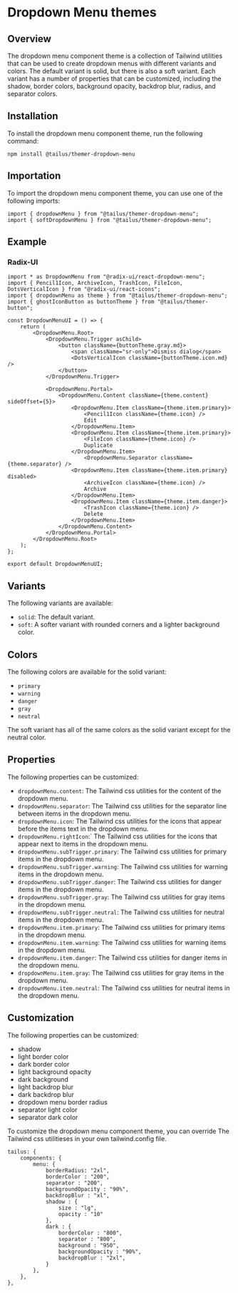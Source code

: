 # Dropdown Menu themes

## Overview

The dropdown menu component theme is a collection of Tailwind utilities that can be used to create dropdown menus with different variants and colors. The default variant is solid, but there is also a soft variant. Each variant has a number of properties that can be customized, including the shadow, border colors, background opacity, backdrop blur, radius, and separator colors.

## Installation

To install the dropdown menu component theme, run the following command:

`npm install @tailus/themer-dropdown-menu`

## Importation

To import the dropdown menu component theme, you can use one of the following imports:

```
import { dropdownMenu } from "@tailus/themer-dropdown-menu";
import { softDropdownMenu } from "@tailus/themer-dropdown-menu";
```

## Example

### Radix-UI

```
import * as DropdownMenu from "@radix-ui/react-dropdown-menu";
import { Pencil1Icon, ArchiveIcon, TrashIcon, FileIcon, DotsVerticalIcon } from "@radix-ui/react-icons";
import { dropdownMenu as theme } from "@tailus/themer-dropdown-menu";
import { ghostIconButton as buttonTheme } from "@tailus/themer-button";

const DropdownMenuUI = () => {
    return (
        <DropdownMenu.Root>
            <DropdownMenu.Trigger asChild>
                <button className={buttonTheme.gray.md}>
                    <span className="sr-only">Dismiss dialog</span>
                    <DotsVerticalIcon className={buttonTheme.icon.md} />
                </button>
            </DropdownMenu.Trigger>

            <DropdownMenu.Portal>
                <DropdownMenu.Content className={theme.content} sideOffset={5}>
                    <DropdownMenu.Item className={theme.item.primary}>
                        <Pencil1Icon className={theme.icon} />
                        Edit
                    </DropdownMenu.Item>
                    <DropdownMenu.Item className={theme.item.primary}>
                        <FileIcon className={theme.icon} />
                        Duplicate
                    </DropdownMenu.Item>
                        <DropdownMenu.Separator className={theme.separator} />
                    <DropdownMenu.Item className={theme.item.primary} disabled>
                        <ArchiveIcon className={theme.icon} />
                        Archive
                    </DropdownMenu.Item>
                    <DropdownMenu.Item className={theme.item.danger}>
                        <TrashIcon className={theme.icon} />
                        Delete
                    </DropdownMenu.Item>
                </DropdownMenu.Content>
            </DropdownMenu.Portal>
        </DropdownMenu.Root>
    );
};

export default DropdownMenuUI;
```

## Variants

The following variants are available:

-   `solid`: The default variant.
-   `soft`: A softer variant with rounded corners and a lighter background color.

## Colors

The following colors are available for the solid variant:

-   `primary`
-   `warning`
-   `danger`
-   `gray`
-   `neutral`

The soft variant has all of the same colors as the solid variant except for the neutral color.

## Properties

The following properties can be customized:

-   `dropdownMenu.content`: The Tailwind css utilities for the content of the dropdown menu.
-   `dropdownMenu.separator`: The Tailwind css utilities for the separator line between items in the dropdown menu.
-   `dropdownMenu.icon`: The Tailwind css utilities for the icons that appear before the items text in the dropdown menu.
-   `dropdownMenu.rightIcon`:` The Tailwind css utilities for the icons that appear next to items in the dropdown menu.
-   `dropdownMenu.subTrigger.primary`: The Tailwind css utilities for primary items in the dropdown menu.
-   `dropdownMenu.subTrigger.warning`: The Tailwind css utilities for warning items in the dropdown menu.
-   `dropdownMenu.subTrigger.danger`: The Tailwind css utilities for danger items in the dropdown menu.
-   `dropdownMenu.subTrigger.gray`: The Tailwind css utilities for gray items in the dropdown menu.
-   `dropdownMenu.subTrigger.neutral`: The Tailwind css utilities for neutral items in the dropdown menu.
-   `dropdownMenu.item.primary`: The Tailwind css utilities for primary items in the dropdown menu.
-   `dropdownMenu.item.warning`: The Tailwind css utilities for warning items in the dropdown menu.
-   `dropdownMenu.item.danger`: The Tailwind css utilities for danger items in the dropdown menu.
-   `dropdownMenu.item.gray`: The Tailwind css utilities for gray items in the dropdown menu.
-   `dropdownMenu.item.neutral`: The Tailwind css utilities for neutral items in the dropdown menu.

## Customization

The following properties can be customized:

-   shadow
-   light border color
-   dark border color
-   light background opacity
-   dark background
-   light backdrop blur
-   dark backdrop blur
-   dropdown menu border radius
-   separator light color
-   separator dark color

To customize the dropdown menu component theme, you can override The Tailwind css utilitieses in your own tailwind.config file.

```
tailus: {
    components: {
        menu: {
            borderRadius: "2xl",
            borderColor : "200",
            separator : "200",
            backgroundOpacity : "90%",
            backdropBlur : "xl",
            shadow : {
                size : "lg",
                opacity : "10"
            },
            dark : {
                borderColor : "800",
                separator : "800",
                background : "950",
                backgroundOpacity : "90%",
                backdropBlur : "2xl",
            }
        },
    },
},
```
